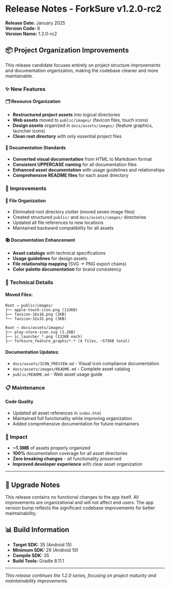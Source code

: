 # Release Notes - ForkSure v1.2.0-rc2

**Release Date:** January 2025  
**Version Code:** 8  
**Version Name:** 1.2.0-rc2

## 📦 Project Organization Improvements

This release candidate focuses entirely on project structure improvements and documentation organization, making the codebase cleaner and more maintainable.

### ✨ New Features

#### 🗂️ **Resource Organization**
- **Restructured project assets** into logical directories
- **Web assets** moved to `public/images/` (favicon files, touch icons)
- **Design assets** organized in `docs/assets/images/` (feature graphics, launcher icons)
- **Clean root directory** with only essential project files

#### 📖 **Documentation Standards**
- **Converted visual documentation** from HTML to Markdown format
- **Consistent UPPERCASE naming** for all documentation files
- **Enhanced asset documentation** with usage guidelines and relationships
- **Comprehensive README files** for each asset directory

### 🔧 **Improvements**

#### 📁 **File Organization**
- Eliminated root directory clutter (moved seven image files)
- Created structured `public/` and `docs/assets/images/` directories  
- Updated all file references to new locations
- Maintained backward compatibility for all assets

#### 📚 **Documentation Enhancement**
- **Asset catalogs** with technical specifications
- **Usage guidelines** for design assets
- **File relationship mapping** (SVG → PNG export chains)
- **Color palette documentation** for brand consistency

### 🚀 **Technical Details**

#### **Moved Files:**
```
Root → public/images/
├── apple-touch-icon.png (132KB)
├── favicon-16x16.png (2KB)
└── favicon-32x32.png (3KB)

Root → docs/assets/images/
├── play-store-icon.svg (1.2KB)
├── ic_launcher_*.png (132KB each)
├── forksure_feature_graphic*.* (4 files, ~575KB total)
```

#### **Documentation Updates:**
- `docs/assets/ICON_PREVIEW.md` - Visual icon compliance documentation
- `docs/assets/images/README.md` - Complete asset catalog
- `public/README.md` - Web asset usage guide

### 📋 **Maintenance**

#### **Code Quality**
- Updated all asset references in `index.html`
- Maintained full functionality while improving organization
- Added comprehensive documentation for future maintainers

### 🎯 **Impact**

- **~1.3MB** of assets properly organized
- **100%** documentation coverage for all asset directories
- **Zero breaking changes** - all functionality preserved
- **Improved developer experience** with clear asset organization

---

## 🔄 **Upgrade Notes**

This release contains no functional changes to the app itself. All improvements are organizational and will not affect end users. The app version bump reflects the significant codebase improvements for better maintainability.

## 📊 **Build Information**

- **Target SDK:** 35 (Android 15)
- **Minimum SDK:** 29 (Android 10)
- **Compile SDK:** 35
- **Build Tools:** Gradle 8.11.1

---

*This release continues the 1.2.0 series, focusing on project maturity and maintainability improvements.* 